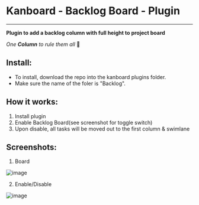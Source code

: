 # Kanboard - Backlog Board - Plugin
------------------

**Plugin to add a backlog column with full height to project board**

*One **Column** to rule them all* :ring:	

Install:
-------
* To install, download the repo into the kanboard plugins folder.
* Make sure the name of the foler is "Backlog".

How it works:
------------
1. Install plugin
2. Enable Backlog Board(see screenshot for toggle switch)
3. Upon disable, all tasks will be moved out to the first column & swimlane

Screenshots:
-----------
1. Board

![image](https://user-images.githubusercontent.com/26339368/47275413-47fa1480-d57d-11e8-99c5-9e76675102a7.png)

2. Enable/Disable

![image](https://user-images.githubusercontent.com/26339368/47275437-8a235600-d57d-11e8-8450-bf75bef86277.png)
